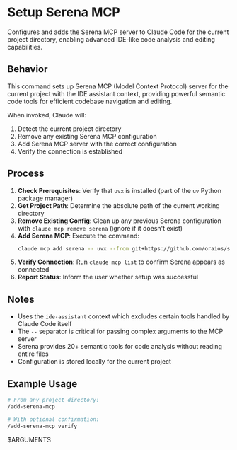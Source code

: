 # Setup Serena MCP

Configures and adds the Serena MCP server to Claude Code for the current project directory, enabling advanced IDE-like code analysis and editing capabilities.

## Behavior

This command sets up Serena MCP (Model Context Protocol) server for the current project with the IDE assistant context, providing powerful semantic code tools for efficient codebase navigation and editing.

When invoked, Claude will:

1. Detect the current project directory
2. Remove any existing Serena MCP configuration
3. Add Serena MCP server with the correct configuration
4. Verify the connection is established

## Process

1. **Check Prerequisites**: Verify that `uvx` is installed (part of the `uv` Python package manager)
2. **Get Project Path**: Determine the absolute path of the current working directory
3. **Remove Existing Config**: Clean up any previous Serena configuration with `claude mcp remove serena` (ignore if it doesn't exist)
4. **Add Serena MCP**: Execute the command:
   ```bash
   claude mcp add serena -- uvx --from git+https://github.com/oraios/serena serena start-mcp-server --context ide-assistant --project $(pwd)
   ```
5. **Verify Connection**: Run `claude mcp list` to confirm Serena appears as connected
6. **Report Status**: Inform the user whether setup was successful

## Notes

- Uses the `ide-assistant` context which excludes certain tools handled by Claude Code itself
- The `--` separator is critical for passing complex arguments to the MCP server
- Serena provides 20+ semantic tools for code analysis without reading entire files
- Configuration is stored locally for the current project

## Example Usage

```bash
# From any project directory:
/add-serena-mcp

# With optional confirmation:
/add-serena-mcp verify
```

$ARGUMENTS
